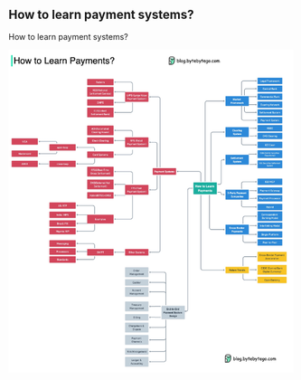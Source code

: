 ## How to learn payment systems?
How to learn payment systems?<p>
  <img src="../images/learn-payments.jpg" />
</p>